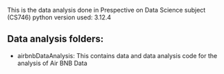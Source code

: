 This is the data analysis done in Prespective on Data Science subject (CS746)
python version used: 3.12.4

## Data analysis folders:
- airbnbDataAnalysis:
This contains data and data analysis code for the analysis of Air BNB Data